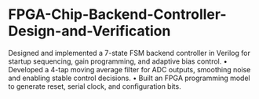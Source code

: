 # FPGA-Chip-Backend-Controller-Design-and-Verification
Designed and implemented a 7-state FSM backend controller in Verilog for startup sequencing, gain programming, and adaptive bias control. • Developed a 4-tap moving average filter for ADC outputs, smoothing noise and enabling stable control decisions. • Built an FPGA programming model to generate reset, serial clock, and configuration bits.
